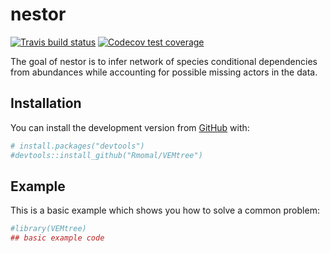 
<!-- README.md is generated from README.Rmd. Please edit that file -->
nestor
======

<!-- badges: start -->
[![Travis build status](https://travis-ci.org/Rmomal/nestor.svg?branch=master)](https://travis-ci.org/Rmomal/nestor) [![Codecov test coverage](https://codecov.io/gh/Rmomal/nestor/branch/master/graph/badge.svg)](https://codecov.io/gh/Rmomal/nestor?branch=master) <!-- badges: end -->

The goal of nestor is to infer network of species conditional dependencies from abundances while accounting for possible missing actors in the data.

Installation
------------

You can install the development version from [GitHub](https://github.com/) with:

``` r
# install.packages("devtools")
#devtools::install_github("Rmomal/VEMtree")
```

Example
-------

This is a basic example which shows you how to solve a common problem:

``` r
#library(VEMtree)
## basic example code
```
